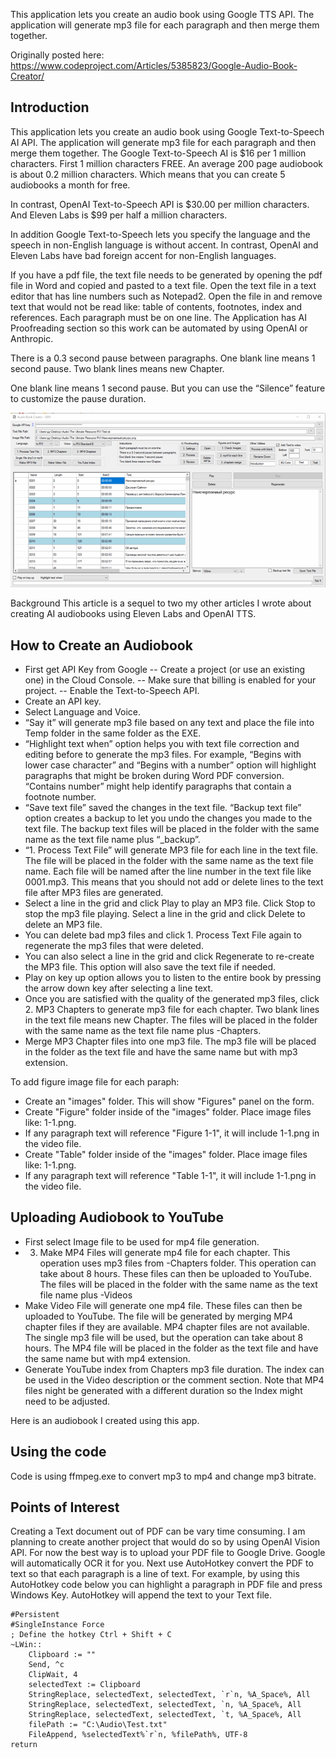 This application lets you create an audio book using Google TTS API. The application will generate mp3 file for each paragraph and then merge them together.

Originally posted here:
<https://www.codeproject.com/Articles/5385823/Google-Audio-Book-Creator/>

## Introduction
This application lets you create an audio book using Google Text-to-Speech AI API. The application will generate mp3 file for each paragraph and then merge them together.  The Google Text-to-Speech AI is $16 per 1 million characters. First 1 million characters FREE.  An average 200 page audiobook is about 0.2 million characters.  Which means that you can create 5 audiobooks a month for free. 

In contrast, OpenAI Text-to-Speech API is $30.00 per million characters.  And Eleven Labs is $99 per half a million characters.

In addition Google Text-to-Speech lets you specify the language and the speech in non-English language is without accent.  In contrast, OpenAI and Eleven Labs have bad foreign accent for non-English languages.

If you have a pdf file, the text file needs to be generated by opening the pdf file in Word and copied and pasted to a text file. Open the text file in a text editor that has line numbers such as Notepad2. Open the file in and remove text that would not be read like: table of contents, footnotes, index and references. Each paragraph must be on one line.  The Application has AI Proofreading section so this work can be automated by using OpenAI or Anthropic.

There is a 0.3 second pause between paragraphs. One blank line means 1 second pause. Two blank lines means new Chapter.

One blank line means 1 second pause. But you can use the “Silence” feature to customize the pause duration.

![](img/Google_tts-r-700.png)

Background
This article is a sequel to two my other articles I wrote about creating AI  audiobooks using Eleven Labs and OpenAI TTS.

## How to Create an Audiobook
- First get API Key from Google
-- Create a project (or use an existing one) in the Cloud Console.
-- Make sure that billing is enabled for your project.
-- Enable the Text-to-Speech API.
- Create an API key.
- Select Language and Voice. 
- “Say it” will generate mp3 file based on any text and place the file into Temp folder in the same folder as the EXE.
- “Highlight text when” option helps you with text file correction and editing before to generate the mp3 files. For example, “Begins with lower case character” and “Begins with a number” option will highlight paragraphs that might be broken during Word PDF conversion. “Contains number” might help identify paragraphs that contain a footnote number.
- “Save text file” saved the changes in the text file. “Backup text file” option creates a backup to let you undo the changes you made to the text file. The backup text files will be placed in the folder with the same name as the text file name plus “_backup”.
- “1. Process Text File” will generate MP3 file for each line in the text file. The file will be placed in the folder with the same name as the text file name. Each file will be named after the line number in the text file like 0001.mp3. This means that you should not add or delete lines to the text file after MP3 files are generated.
- Select a line in the grid and click Play to play an MP3 file. Click Stop to stop the mp3 file playing. Select a line in the grid and click Delete to delete an MP3 file.
- You can delete bad mp3 files and click 1. Process Text File again to regenerate the mp3 files that were deleted.
- You can also select a line in the grid and click Regenerate to re-create the MP3 file. This option will also save the text file if needed.
- Play on key up option allows you to listen to the entire book by pressing the arrow down key after selecting a line text.
- Once you are satisfied with the quality of the generated mp3 files, click 2. MP3 Chapters to generate mp3 file for each chapter. Two blank lines in the text file means new Chapter. The files will be placed in the folder with the same name as the text file name plus -Chapters.
- Merge MP3 Chapter files into one mp3 file. The mp3 file will be placed in the folder as the text file and have the same name but with mp3 extension.

To add figure image file for each paraph:

- Create an "images" folder.  This will show "Figures" panel  on the form.  
- Create "Figure" folder inside of the "images" folder. Place image files like: 1-1.png.
- If any paragraph text will reference "Figure 1-1", it will include 1-1.png in the video file. 
- Create "Table" folder inside of the "images" folder.   Place image files like: 1-1.png.
- If any paragraph text will reference "Table 1-1", it will include 1-1.png in the video file.

## Uploading Audiobook to YouTube
- First select Image file to be used for mp4 file generation.
- 3. Make MP4 Files will generate mp4 file for each chapter. This operation uses mp3 files from -Chapters folder. This operation can take about 8 hours. These files can then be uploaded to YouTube. The files will be placed in the folder with the same name as the text file name plus -Videos
- Make Video File will generate one mp4 file. These files can then be uploaded to YouTube. The file will be generated by merging MP4 chapter files if they are available. MP4 chapter files are not available. The single mp3 file will be used, but the operation can take about 8 hours. The MP4 file will be placed in the folder as the text file and have the same name but with mp4 extension.
- Generate YouTube index from Chapters mp3 file duration. The index can be used in the Video description or the comment section. Note that MP4 files night be generated with a different duration so the Index might need to be adjusted.

Here is an audiobook I created using this app.

## Using the code
Code is using ffmpeg.exe to convert mp3 to mp4 and change mp3 bitrate.  

## Points of Interest
Creating a Text document out of PDF can be vary time consuming. I am planning to create another project that would do so by using OpenAI Vision API.  For now the best way is to upload your PDF file to Google Drive.  Google will automatically OCR it for you.  Next use AutoHotkey  convert the PDF to text so that each paragraph is a line of text.  For example, by using this AutoHotkey code below you can highlight a  paragraph in PDF file and press Windows Key.  AutoHotkey will append the text to your Text file.

```
#Persistent
#SingleInstance Force
; Define the hotkey Ctrl + Shift + C
~LWin::
    Clipboard := ""
    Send, ^c
    ClipWait, 4
    selectedText := Clipboard
    StringReplace, selectedText, selectedText, `r`n, %A_Space%, All
    StringReplace, selectedText, selectedText, `n, %A_Space%, All
    StringReplace, selectedText, selectedText, `t, %A_Space%, All
    filePath := "C:\Audio\Test.txt"
    FileAppend, %selectedText%`r`n, %filePath%, UTF-8
return
```
